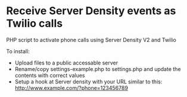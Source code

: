 Receive Server Density events as Twilio calls
====================

PHP script to activate phone calls using Server Density V2 and Twilio


To install:
- Upload files to a public accessable server
- Rename/copy settings-example.php to settings.php and update the contents with correct values
- Setup a hook at Server density with your URL similar to this: http://www.example.com/?phone=123456789
